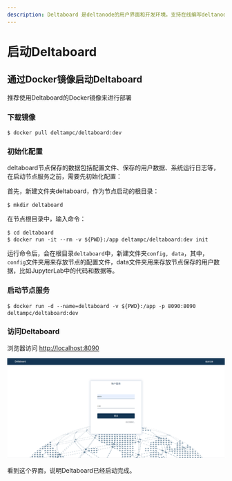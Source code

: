 ```yaml
---
description: Deltaboard 是deltanode的用户界面和开发环境。支持在线编写deltanode代码。
---
```


# 启动Deltaboard

## 通过Docker镜像启动Deltaboard

推荐使用Deltaboard的Docker镜像来进行部署

### 下载镜像

```text
$ docker pull deltampc/deltaboard:dev
```

### 初始化配置

deltaboard节点保存的数据包括配置文件、保存的用户数据、系统运行日志等，在启动节点服务之前，需要先初始化配置：

首先，新建文件夹deltaboard，作为节点启动的根目录：

```text
$ mkdir deltaboard
```

在节点根目录中，输入命令：

```text
$ cd deltaboard
$ docker run -it --rm -v ${PWD}:/app deltampc/deltaboard:dev init
```

运行命令后，会在根目录`deltaboard`中，新建文件夹`config, data`，其中，`config`文件夹用来存放节点的配置文件，data文件夹用来存放节点保存的用户数据，比如JupyterLab中的代码和数据等。

### 启动节点服务

```text
$ docker run -d --name=deltaboard -v ${PWD}:/app -p 8090:8090 deltampc/deltaboard:dev
```

### **访问Deltaboard**

浏览器访问 [http://localhost:8090](http://localhost:8090)

![](../.gitbook/assets/deltaboard_login.png)

看到这个界面，说明Deltaboard已经启动完成。

